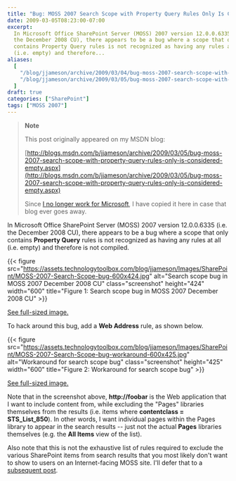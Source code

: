 ```yaml
---
title: "Bug: MOSS 2007 Search Scope with Property Query Rules Only Is Considered Empty"
date: 2009-03-05T08:23:00-07:00
excerpt:
  In Microsoft Office SharePoint Server (MOSS) 2007 version 12.0.0.6335 (i.e.
  the December 2008 CU), there appears to be a bug where a scope that only
  contains Property Query rules is not recognized as having any rules at all
  (i.e. empty) and therefore...
aliases:
  [
    "/blog/jjameson/archive/2009/03/04/bug-moss-2007-search-scope-with-property-query-rules-only-is-considered-empty.aspx",
    "/blog/jjameson/archive/2009/03/05/bug-moss-2007-search-scope-with-property-query-rules-only-is-considered-empty.aspx",
  ]
draft: true
categories: ["SharePoint"]
tags: ["MOSS 2007"]
---
```


> **Note**
>
> This post originally appeared on my MSDN blog:
>
> [http://blogs.msdn.com/b/jjameson/archive/2009/03/05/bug-moss-2007-search-scope-with-property-query-rules-only-is-considered-empty.aspx](http://blogs.msdn.com/b/jjameson/archive/2009/03/05/bug-moss-2007-search-scope-with-property-query-rules-only-is-considered-empty.aspx)
>
> Since
> [I no longer work for Microsoft](/blog/jjameson/2011/09/02/last-day-with-microsoft),
> I have copied it here in case that blog ever goes away.

In Microsoft Office SharePoint Server (MOSS) 2007 version 12.0.0.6335 (i.e. the
December 2008 CU), there appears to be a bug where a scope that only contains
**Property Query** rules is not recognized as having any rules at all (i.e.
empty) and therefore is not compiled.

{{< figure
src="https://assets.technologytoolbox.com/blog/jjameson/Images/SharePoint/MOSS-2007-Search-Scope-bug-600x424.jpg"
alt="Search scope bug in MOSS 2007 December 2008 CU" class="screenshot"
height="424" width="600"
title="Figure 1: Search scope bug in MOSS 2007 December 2008 CU" >}}

[See full-sized image.](https://assets.technologytoolbox.com/blog/jjameson/Images/SharePoint/MOSS-2007-Search-Scope-bug-799x564.jpg)

To hack around this bug, add a **Web Address** rule, as shown below.

{{< figure
src="https://assets.technologytoolbox.com/blog/jjameson/Images/SharePoint/MOSS-2007-Search-Scope-bug-workaround-600x425.jpg"
alt="Workaround for search scope bug" class="screenshot" height="425"
width="600" title="Figure 2: Workaround for search scope bug" >}}

[See full-sized image.](https://assets.technologytoolbox.com/blog/jjameson/Images/SharePoint/MOSS-2007-Search-Scope-bug-workaround-796x564.jpg)

Note that in the screenshot above, **http://foobar** is the Web application that
I want to include content from, while excluding the "Pages" libraries themselves
from the results (i.e. items where **contentclass = STS\_List\_850**). In other
words, I want individual pages within the Pages library to appear in the search
results -- just not the actual **Pages** libraries themselves (e.g. the **All
Items** view of the list).

Also note that this is not the exhaustive list of rules required to exclude the
various SharePoint items from search results that you most likely don't want to
show to users on an Internet-facing MOSS site. I'll defer that to a
[subsequent post](/blog/jjameson/2009/03/05/excluding-various-sharepoint-items-from-search-results-on-internet-facing-moss-sites).
